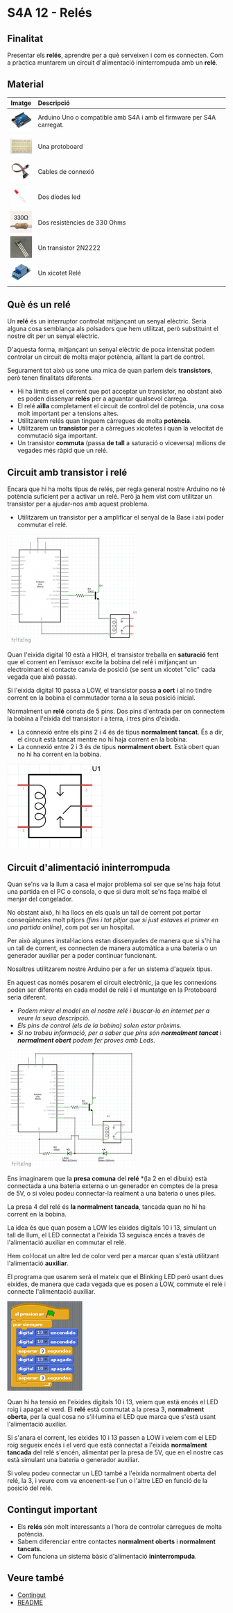 # S4A 12 - Relés

## Finalitat

Presentar els **relés**, aprendre per a què serveixen i com es connecten. Com a pràctica muntarem un circuit d'alimentació ininterrompuda amb un **relé**.

## Material

|                               Imatge                               | Descripció                                                           |
| :----------------------------------------------------------------: | :------------------------------------------------------------------- |
|   <img src="./../mat_img/mat_unor3.png" width="50" height="50">    | Arduino Uno o compatible amb S4A i amb el firmware per S4A carregat. |
| <img src="./../mat_img/mat_protoboard.png" width="50" height="50"> | Una protoboard                                                       |
|   <img src="./../mat_img/mat_dupont.png" width="50" height="50">   | Cables de connexió                                                   |
|    <img src="./../mat_img/mat_led.png" width="50" height="50">     | Dos díodes led                                                       |
|  <img src="./../mat_img/mat_resis330.png" width="50" height="50">  | Dos resistències de 330 Ohms                                         |
|  <img src="./../mat_img/mat_2n2222.jpeg" width="50" height="50">   | Un transistor 2N2222                                                 |
|   <img src="./../mat_img/mat_rele.jpeg" width="50" height="50">    | Un xicotet Relé                                                      |

## Què és un relé

Un **relé** és un interruptor controlat mitjançant un senyal elèctric. Seria alguna cosa semblança als polsadors que hem utilitzat, però substituint el nostre dit per un senyal elèctric.

D'aquesta forma, mitjançant un senyal elèctric de poca intensitat podem controlar un circuit de molta major potència, aïllant la part de control.

Segurament tot això us sone una mica de quan parlem dels **transistors**, però tenen finalitats diferents.

- Hi ha límits en el corrent que pot acceptar un transistor, no obstant això es poden dissenyar **relés** per a aguantar qualsevol càrrega.
- El relé **aïlla** completament el circuit de control del de potència, una cosa molt important per a tensions altes.
- Utilitzarem relés quan tinguem càrregues de molta **potència**.
- Utilitzarem un **transistor** per a càrregues xicotetes i quan la velocitat de commutació siga important.
- Un transistor **commuta** (passa **de tall** a saturació o viceversa) milions de vegades més ràpid que un relé.

## Circuit amb transistor i relé

Encara que hi ha molts tipus de relés, per regla general nostre Arduino no té potència suficient per a activar un relé. Però ja hem vist com utilitzar un transistor per a ajudar-nos amb aquest problema.

- Utilitzarem un transistor per a amplificar el senyal de la Base i així poder commutar el relé.

![Esquema elèctric](Imatges/s4a_12_01.png)

Quan l'eixida digital 10 està a HIGH, el transistor treballa en **saturació** fent que el corrent en l'emissor excite la bobina del relé i mitjançant un electroimant el contacte canvia de posició (se sent un xicotet "clic" cada vegada que això passa).

Si l'eixida digital 10 passa a LOW, el transistor passa **a cort** i al no tindre corrent en la bobina el commutador torna a la seua posició inicial.

Normalment un **relé** consta de 5 pins. Dos pins d'entrada per on connectem la bobina a l'eixida del transistor i a terra, i tres pins d'eixida.

- La connexió entre els pins 2 i 4 és de tipus **normalment tancat**. És a dir, el circuit està tancat mentre no hi haja corrent en la bobina.
- La connexió entre 2 i 3 és de tipus **normalment obert**. Està obert quan no hi ha corrent en la bobina.

![Símbol del relé](Imatges/s4a_12_02.png)

## Circuit d'alimentació ininterrompuda

Quan se'ns va la llum a casa el major problema sol ser que se'ns haja fotut una partida en el PC o consola, o que si dura molt se'ns faça malbé el menjar del congelador.

No obstant això, hi ha llocs en els quals un tall de corrent pot portar conseqüències molt pitjors _(fins i tot pitjor que si just estaves el primer en una partida online)_, com pot ser un hospital.

Per això algunes instal·lacions estan dissenyades de manera que si s'hi ha un tall de corrent, es connecten de manera automàtica a una bateria o un generador auxiliar per a poder continuar funcionant.

Nosaltres utilitzarem nostre Arduino per a fer un sistema d'aqueix tipus.

En aquest cas només posarem el circuit electrònic, ja que les connexions poden ser diferents en cada model de relé i el muntatge en la Protoboard seria diferent.

- _Podem mirar el model en el nostre relé i buscar-lo en internet per a veure la seua descripció._
- _Els pins de control (els de la bobina) solen estar pròxims._
- _Si no trobeu informació, per a saber que pins són_ **_normalment tancat_** i **_normalment obert_** _podem fer proves amb Leds._

![Esquema elèctric del muntatge](Imatges/s4a_12_03.png)

Ens imaginarem que la **presa comuna** del **relé** \*(la 2 en el dibuix) està connectada a una bateria externa o un generador en comptes de la presa de 5V, o si voleu podeu connectar-la realment a una bateria o unes piles.

La presa 4 del relé és **la normalment** **tancada**, tancada quan no hi ha corrent en la bobina.

La idea és que quan posem a LOW les eixides digitals 10 i 13, simulant un tall de llum, el LED connectat a l'eixida 13 seguisca encés a través de l'alimentació auxiliar en commutar el relé.

Hem col·locat un altre led de color verd per a marcar quan s'està utilitzant l'alimentació **auxiliar**.

El programa que usarem serà el mateix que el Blinking LED però usant dues eixides, de manera que cada vegada que es posen a LOW, commute el relé i connecte l'alimentació auxiliar.

![Codi del muntatge](Imatges/s4a_12_04.png)

Quan hi ha tensió en l'eixides digitals 10 i 13, veiem que està encés el LED roig i apagat el verd. El **relé** està commutat a la presa 3, **normalment oberta**, per la qual cosa no s'il·lumina el LED que marca que s'està usant l'alimentació auxiliar.

Si s'anara el corrent, les eixides 10 i 13 passen a LOW i veiem com el LED roig segueix encés i el verd que està connectat a l'eixida **normalment tancada** del relé s'encén, alimentat per la presa de 5V, que en el nostre cas està simulant una bateria o generador auxiliar.

Si voleu podeu connectar un LED també a l'eixida normalment oberta del relé, la 3, i veure com va encenent-se l'un o l'altre LED en funció de la posició del relé.

## Contingut important

- Els **relés** són molt interessants a l'hora de controlar càrregues de molta potència.
- Sabem diferenciar entre contactes **normalment oberts** i **normalment tancats**.
- Com funciona un sistema bàsic d'alimentació **ininterrompuda**.

## Veure també

- [Contingut](../Contingut.md)
- [README](../README.md)
